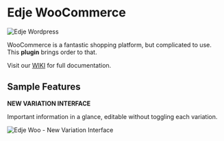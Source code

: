 # Edje WooCommerce

![Edje Wordpress](http://cdn.setyono.net/edge/wp-edge.jpg)

WooCommerce is a fantastic shopping platform, but complicated to use. This **plugin** brings order to that.

Visit our [WIKI](https://github.com/hrsetyono/edje-woo/wiki) for full documentation.

## Sample Features

**NEW VARIATION INTERFACE**

Important information in a glance, editable without toggling each variation.

![Edje Woo - New Variation Interface](http://cdn.setyono.net/edjewoo/variation.jpg)
